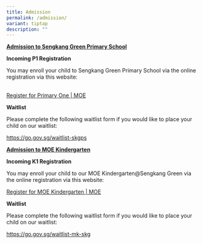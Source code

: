 ```yaml
---
title: Admission
permalink: /admission/
variant: tiptap
description: ""
---
```

<p><strong><u>Admission to Sengkang Green Primary School</u></strong>
</p>
<p></p>
<p><strong>Incoming P1 Registration</strong>
</p><p>You may enroll your child to Sengkang Green Primary School via the online
registration via this website:</p>
<br><a href="https://www.moe.gov.sg/primary/p1-registration/how-to-register" rel="noopener noreferrer nofollow" target="_blank">Register for Primary One | MOE</a>
<br>
<p></p>
<p><strong>Waitlist</strong>
</p>
<p>Please complete the following waitlist form if you would like to place
your child on our waitlist:</p>
<p><a href="https://go.gov.sg/waitlist-skgps" rel="noopener noreferrer nofollow" target="_blank">https://go.gov.sg/waitlist-skgps</a>
</p>
<p></p>
<p><strong><u>Admission to MOE Kindergarten</u></strong>
</p>
<p><strong>Incoming K1 Registration</strong>
</p>
<p>You may enroll your child to our MOE Kindergarten@Sengkang Green via the
online registration via this website:</p>
<p><a href="https://www.moe.gov.sg/preschool/moe-kindergarten/register" rel="noopener noreferrer nofollow" target="_blank">Register for MOE Kindergarten | MOE</a>
</p>
<p></p>
<p><strong>Waitlist</strong>
</p>
<p>Please complete the following waitlist form if you would like to place
your child on our waitlist:</p>
<p><a href="https://go.gov.sg/waitlist-mk-skg" rel="noopener noreferrer nofollow" target="_blank">https://go.gov.sg/waitlist-mk-skg</a>
</p>